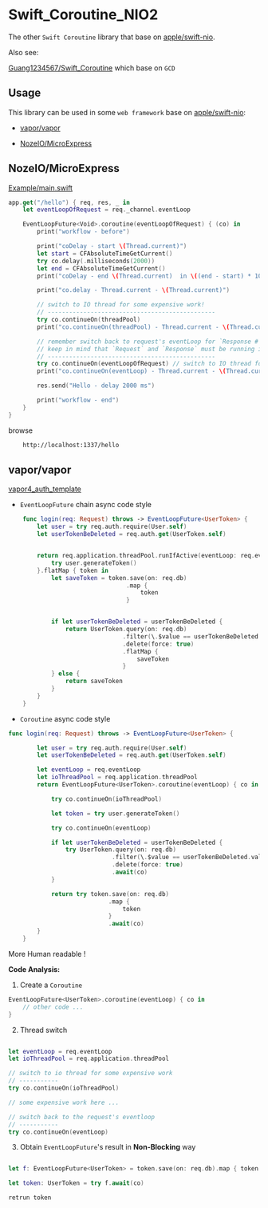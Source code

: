 # Swift_Coroutine_NIO2

The other `Swift Coroutine` library that base on [apple/swift-nio](https://github.com/apple/swift-nio).

Also see:

[Guang1234567/Swift_Coroutine](https://github.com/Guang1234567/Swift_Coroutine) which base on `GCD`

## Usage

This library can be used in some `web framework` base on [apple/swift-nio](https://github.com/apple/swift-nio):

- [vapor/vapor](https://github.com/vapor/vapor)

- [NozeIO/MicroExpress](https://github.com/NozeIO/MicroExpress)

## NozeIO/MicroExpress

[Example/main.swift](Sources/Example/main.swift)


```swift
app.get("/hello") { req, res, _ in
    let eventLoopOfRequest = req._channel.eventLoop

    EventLoopFuture<Void>.coroutine(eventLoopOfRequest) { (co) in
        print("workflow - before")

        print("coDelay - start \(Thread.current)")
        let start = CFAbsoluteTimeGetCurrent()
        try co.delay(.milliseconds(2000))
        let end = CFAbsoluteTimeGetCurrent()
        print("coDelay - end \(Thread.current)  in \((end - start) * 1000) ms")

        print("co.delay - Thread.current - \(Thread.current)")

        // switch to IO thread for some expensive work!
        // -----------------------------------------------
        try co.continueOn(threadPool)
        print("co.continueOn(threadPool) - Thread.current - \(Thread.current)")

        // remember switch back to request's eventLoop for `Response # send`,
        // keep in mind that `Request` and `Response` must be running in the same eventloop to ensure the correctness of the timing sequence
        // -----------------------------------------------
        try co.continueOn(eventLoopOfRequest) // switch to IO thread for some expensive work!
        print("co.continueOn(eventLoop) - Thread.current - \(Thread.current)")

        res.send("Hello - delay 2000 ms")

        print("workflow - end")
    }
}
```



browse

```bash
    http://localhost:1337/hello
```


## vapor/vapor

[vapor4_auth_template](https://github.com/Guang1234567/vapor4_auth_template/blob/25ba379b2297d8e1125911be88f82013f0e05f42/Sources/App/Controllers/UserController.swift#L79-L102)

- `EventLoopFuture` chain async code style

```swift
    func login(req: Request) throws -> EventLoopFuture<UserToken> {
        let user = try req.auth.require(User.self)
        let userTokenBeDeleted = req.auth.get(UserToken.self)


        return req.application.threadPool.runIfActive(eventLoop: req.eventLoop) {
            try user.generateToken()
        }.flatMap { token in
            let saveToken = token.save(on: req.db)
                                 .map {
                                     token
                                 }


            if let userTokenBeDeleted = userTokenBeDeleted {
                return UserToken.query(on: req.db)
                                .filter(\.$value == userTokenBeDeleted.value)
                                .delete(force: true)
                                .flatMap {
                                    saveToken
                                }
            } else {
                return saveToken
            }
        }
    }
```

- `Coroutine` async code style

```swift
func login(req: Request) throws -> EventLoopFuture<UserToken> {

        let user = try req.auth.require(User.self)
        let userTokenBeDeleted = req.auth.get(UserToken.self)

        let eventLoop = req.eventLoop
        let ioThreadPool = req.application.threadPool
        return EventLoopFuture<UserToken>.coroutine(eventLoop) { co in

            try co.continueOn(ioThreadPool)

            let token = try user.generateToken()

            try co.continueOn(eventLoop)

            if let userTokenBeDeleted = userTokenBeDeleted {
                try UserToken.query(on: req.db)
                             .filter(\.$value == userTokenBeDeleted.value)
                             .delete(force: true)
                             .await(co)
            }

            return try token.save(on: req.db)
                            .map {
                                token
                            }
                            .await(co)
        }
    }
```

More Human readable !

**Code Analysis:**

1. Create a `Coroutine`

```swift
EventLoopFuture<UserToken>.coroutine(eventLoop) { co in
    // other code ...
}
```

2. Thread switch

```swift

let eventLoop = req.eventLoop
let ioThreadPool = req.application.threadPool

// switch to io thread for some expensive work
// ----------- 
try co.continueOn(ioThreadPool)

// some expensive work here ...

// switch back to the request's eventloop
// ----------- 
try co.continueOn(eventLoop)

```

3. Obtain `EventLoopFuture`'s result in **Non-Blocking** way

```swift

let f: EventLoopFuture<UserToken> = token.save(on: req.db).map { token }.await(co)

let token: UserToken = try f.await(co)

retrun token

```
